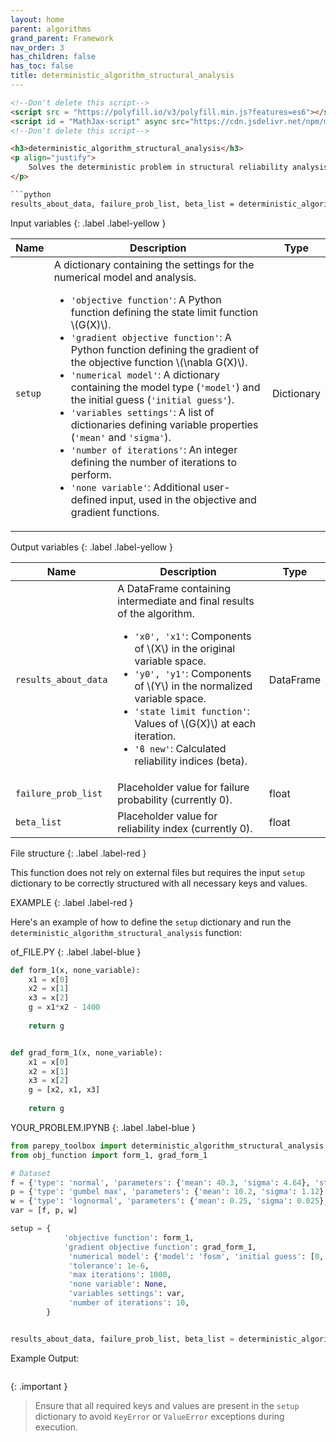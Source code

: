 ```yaml
---
layout: home
parent: algorithms
grand_parent: Framework
nav_order: 3
has_children: false
has_toc: false
title: deterministic_algorithm_structural_analysis
---
```


<!--Don't delete ths script-->
<script src = "https://polyfill.io/v3/polyfill.min.js?features=es6"></script>
<script id = "MathJax-script" async src="https://cdn.jsdelivr.net/npm/mathjax@3/es5/tex-mml-chtml.js"></script>
<!--Don't delete ths script-->

```html
<!--Don't delete this script-->
<script src = "https://polyfill.io/v3/polyfill.min.js?features=es6"></script>
<script id = "MathJax-script" async src="https://cdn.jsdelivr.net/npm/mathjax@3/es5/tex-mml-chtml.js"></script>
<!--Don't delete this script-->

<h3>deterministic_algorithm_structural_analysis</h3>
<p align="justify">
    Solves the deterministic problem in structural reliability analysis using methods like First-Order Second-Moment (FOSM), FORM, and SORM. This function calculates reliability indices and failure probabilities based on the numerical model and variable settings provided.
</p>

```python
results_about_data, failure_prob_list, beta_list = deterministic_algorithm_structural_analysis(setup)
```

Input variables
{: .label .label-yellow }

<table style="width:100%">
    <thead>
      <tr>
        <th>Name</th>
        <th>Description</th>
        <th>Type</th>
      </tr>
    </thead>
    <tr>
        <td><code>setup</code></td>
        <td>
            A dictionary containing the settings for the numerical model and analysis.
            <ul>
                <li><code>'objective function'</code>: A Python function defining the state limit function \(G(X)\).</li>
                <li><code>'gradient objective function'</code>: A Python function defining the gradient of the objective function \(\nabla G(X)\).</li>
                <li><code>'numerical model'</code>: A dictionary containing the model type (<code>'model'</code>) and the initial guess (<code>'initial guess'</code>).</li>
                <li><code>'variables settings'</code>: A list of dictionaries defining variable properties (<code>'mean'</code> and <code>'sigma'</code>).</li>
                <li><code>'number of iterations'</code>: An integer defining the number of iterations to perform.</li>
                <li><code>'none variable'</code>: Additional user-defined input, used in the objective and gradient functions.</li>
            </ul>
        </td>
        <td>Dictionary</td>
    </tr>
</table>

Output variables
{: .label .label-yellow }

<table style="width:100%">
   <thead>
     <tr>
       <th>Name</th>
       <th>Description</th>
       <th>Type</th>
     </tr>
   </thead>
   <tr>
       <td><code>results_about_data</code></td>
       <td>
           A DataFrame containing intermediate and final results of the algorithm.
           <ul>
               <li><code>'x0', 'x1'</code>: Components of \(X\) in the original variable space.</li>
               <li><code>'y0', 'y1'</code>: Components of \(Y\) in the normalized variable space.</li>
               <li><code>'state limit function'</code>: Values of \(G(X)\) at each iteration.</li>
               <li><code>'ϐ new'</code>: Calculated reliability indices (beta).</li>
           </ul>
       </td>
       <td>DataFrame</td>
   </tr>
   <tr>
       <td><code>failure_prob_list</code></td>
       <td>Placeholder value for failure probability (currently 0).</td>
       <td>float</td>
   </tr>
   <tr>
       <td><code>beta_list</code></td>
       <td>Placeholder value for reliability index (currently 0).</td>
       <td>float</td>
   </tr>
</table>

File structure
{: .label .label-red }

This function does not rely on external files but requires the input `setup` dictionary to be correctly structured with all necessary keys and values.

EXAMPLE
{: .label .label-red }

Here's an example of how to define the `setup` dictionary and run the `deterministic_algorithm_structural_analysis` function:

of_FILE.PY
{: .label .label-blue }

```python	
def form_1(x, none_variable):
    x1 = x[0]
    x2 = x[1]
    x3 = x[2]
    g = x1*x2 - 1400
    
    return g


def grad_form_1(x, none_variable):
    x1 = x[0]
    x2 = x[1]
    x3 = x[2]
    g = [x2, x1, x3] 
    
    return g
```

YOUR_PROBLEM.IPYNB
{: .label .label-blue }

```python
from parepy_toolbox import deterministic_algorithm_structural_analysis
from obj_function import form_1, grad_form_1

# Dataset
f = {'type': 'normal', 'parameters': {'mean': 40.3, 'sigma': 4.64}, 'stochastic variable': True}
p = {'type': 'gumbel max', 'parameters': {'mean': 10.2, 'sigma': 1.12}, 'stochastic variable': False}
w = {'type': 'lognormal', 'parameters': {'mean': 0.25, 'sigma': 0.025}, 'stochastic variable': False}
var = [f, p, w]

setup = {   
            'objective function': form_1,
            'gradient objective function': grad_form_1,
             'numerical model': {'model': 'fosm', 'initial guess': [0, 0, 0]}, 
             'tolerance': 1e-6, 
             'max iterations': 1000,
             'none variable': None,
             'variables settings': var,  
             'number of iterations': 10,
        }


results_about_data, failure_prob_list, beta_list = deterministic_algorithm_structural_analysis(setup)
```

Example Output:
```bash
```

{: .important }
> Ensure that all required keys and values are present in the `setup` dictionary to avoid `KeyError` or `ValueError` exceptions during execution.